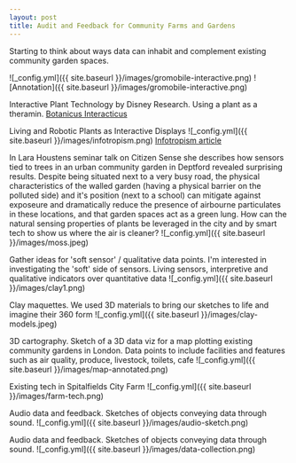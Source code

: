 ```yaml
---
layout: post
title: Audit and Feedback for Community Farms and Gardens
---
```


Starting to think about ways data can inhabit and complement existing community garden spaces.

![_config.yml]({{ site.baseurl }}/images/gromobile-interactive.png)
![Annotation]({{ site.baseurl }}/images/gromobile-interactive.png)

Interactive Plant Technology by Disney Research. Using a plant as a theramin.
[Botanicus Interacticus](https://www.youtube.com/watch?v=EcRSKEIucjk)

Living and Robotic Plants as Interactive Displays
![_config.yml]({{ site.baseurl }}/images/infotropism.png)
[Infotropism article](http://www.cs.cmu.edu/~akhurst/publications/holstius04-infotropism.pdf)


In Lara Houstens seminar talk on Citizen Sense she describes how sensors tied to trees in an urban community garden in Deptford revealed surprising results. Despite being situated next to a very busy road, the physical characteristics of the walled garden (having a physical barrier on the polluted side) and it's position (next to a school) can mitigate against exposeure and dramatically reduce the presence of airbourne particulates in these locations, and that garden spaces act as a green lung.  How can the natural sensing properties of plants be leveraged in the city and by smart tech to show us where the air is cleaner?
![_config.yml]({{ site.baseurl }}/images/moss.jpeg)

Gather ideas for 'soft sensor' / qualitative data points. I'm interested in investigating the 'soft' side of sensors. Living sensors, interpretive and qualitative indicators over quantitative data
![_config.yml]({{ site.baseurl }}/images/clay1.png)


Clay maquettes. We used 3D materials to bring our sketches to life and imagine their 360 form
![_config.yml]({{ site.baseurl }}/images/clay-models.jpeg)


3D cartography. Sketch of a 3D data viz for a map plotting existing community gardens in London. Data points to include facilities and features such as air quality, produce, livestock, toilets, cafe
![_config.yml]({{ site.baseurl }}/images/map-annotated.png)

Existing tech in Spitalfields City Farm
![_config.yml]({{ site.baseurl }}/images/farm-tech.png)


Audio data and feedback. Sketches of objects conveying data through sound.
![_config.yml]({{ site.baseurl }}/images/audio-sketch.png)

Audio data and feedback. Sketches of objects conveying data through sound.
![_config.yml]({{ site.baseurl }}/images/data-collection.png)







